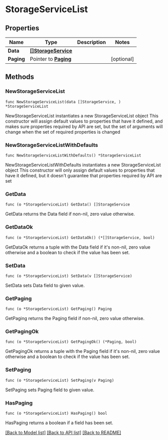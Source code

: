 # StorageServiceList

## Properties

Name | Type | Description | Notes
------------ | ------------- | ------------- | -------------
**Data** | [**[]StorageService**](StorageService.md) |  | 
**Paging** | Pointer to [**Paging**](Paging.md) |  | [optional] 

## Methods

### NewStorageServiceList

`func NewStorageServiceList(data []StorageService, ) *StorageServiceList`

NewStorageServiceList instantiates a new StorageServiceList object
This constructor will assign default values to properties that have it defined,
and makes sure properties required by API are set, but the set of arguments
will change when the set of required properties is changed

### NewStorageServiceListWithDefaults

`func NewStorageServiceListWithDefaults() *StorageServiceList`

NewStorageServiceListWithDefaults instantiates a new StorageServiceList object
This constructor will only assign default values to properties that have it defined,
but it doesn't guarantee that properties required by API are set

### GetData

`func (o *StorageServiceList) GetData() []StorageService`

GetData returns the Data field if non-nil, zero value otherwise.

### GetDataOk

`func (o *StorageServiceList) GetDataOk() (*[]StorageService, bool)`

GetDataOk returns a tuple with the Data field if it's non-nil, zero value otherwise
and a boolean to check if the value has been set.

### SetData

`func (o *StorageServiceList) SetData(v []StorageService)`

SetData sets Data field to given value.


### GetPaging

`func (o *StorageServiceList) GetPaging() Paging`

GetPaging returns the Paging field if non-nil, zero value otherwise.

### GetPagingOk

`func (o *StorageServiceList) GetPagingOk() (*Paging, bool)`

GetPagingOk returns a tuple with the Paging field if it's non-nil, zero value otherwise
and a boolean to check if the value has been set.

### SetPaging

`func (o *StorageServiceList) SetPaging(v Paging)`

SetPaging sets Paging field to given value.

### HasPaging

`func (o *StorageServiceList) HasPaging() bool`

HasPaging returns a boolean if a field has been set.


[[Back to Model list]](../README.md#documentation-for-models) [[Back to API list]](../README.md#documentation-for-api-endpoints) [[Back to README]](../README.md)


